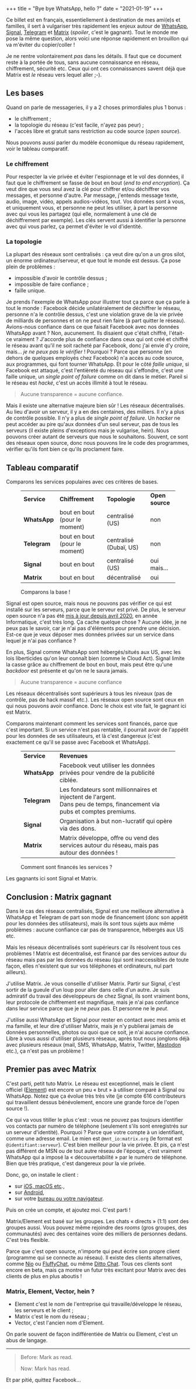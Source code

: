 +++
title = "Bye bye WhatsApp, hello ?"
date = "2021-01-19"
+++

Ce billet est en français, essentiellement à destination de mes ami(e)s
et familles, il sert à vulgariser très rapidement les enjeux autour de
[WhatsApp](https://www.whatsapp.com/),
[Signal](https://www.signal.org/fr/), [Telegram](https://telegram.org/)
et [Matrix](https://element.io/) (*spoiler*, c'est le gagnant). Tout le
monde me pose la même question, alors voici une réponse rapidement en
brouillon qui va m'éviter du copier/coller !

Je ne rentre volontairement *pas* dans les détails. Il faut que ce
document reste à la portée de tous, sans aucune connaissance en réseau,
chiffrement, sécurité etc. Ceux qui ont ces connaissances savent déjà
que Matrix est *le* réseau vers lequel aller ;-).

## Les bases

Quand on parle de messageries, il y a 2 choses primordiales plus 1 bonus :

- le chiffrement ;
- la topologie du réseau (c'est facile, n'ayez pas peur) ;
- l'accès libre et gratuit sans restriction au code source (*open
  source*).

Nous pouvons aussi parler du modèle économique du réseau rapidement,
voir le tableau comparatif.

### Le chiffrement

Pour respecter la vie privée et éviter l'espionnage et le vol des
données, il faut que le chiffrement se fasse de bout en bout (*end to
end encryption*). Ça veut dire que vous seul avez la clé pour chiffrer
et/ou déchiffrer vos messages, et personne d'autre. Par message,
j'entends message texte, audio, image, vidéo, appels audios-vidéos,
tout. Vos données sont à vous, et uniquement vous, et personne ne peut
les utiliser, à part la personne avec qui vous les partagez (qui elle,
normalement à une clé de déchiffrement par exemple). Les clés servent
aussi à identifier la personne avec qui vous parlez, ça permet d'éviter
le vol d'identité.

### La topologie

La plupart des réseaux sont centralisés : ça veut dire qu'on a un gros
silot, un énorme ordinateur/serveur, et que tout le monde est dessus. Ça
pose plein de problèmes :

- impossible d'avoir le contrôle dessus ;
- impossible de faire confiance ;
- faille unique.

Je prends l'exemple de WhatsApp pour illustrer tout ça parce que ça
parle à tout le monde : Facebook décide unilatéralement de déchiffrer le
réseau, personne n'a le contrôle dessus, c'est une violation grave de la
vie privée de milliards de personnes et on ne peut rien faire (à part
quitter le réseau). Avions-nous confiance dans ce que faisait Facebook
avec nos données WhatsApp avant ? Non, aucunement. Ils disaient que
c'était chiffré, l'était-ce vraiment ? J'accorde plus de confiance dans
ceux qui ont créé et chiffré le réseau avant qu'il ne soit racheté par
Facebook, donc j'ai envie d'y croire, mais… *je ne peux pas le vérifier*
! Pourquoi ? Parce que personne (en dehors de quelques employés chez
Facebook) n'a accès au code source, aux programmes, qui font tourner
WhatsApp. Et pour le côté *faille unique*, si Facebook est attaqué,
c'est l'entièreté du réseau qui s'effondre, c'est une faille unique, un
*single point of failure* comme on dit dans le métier. Pareil si le
réseau est *hacké*, c'est un accès illimité à tout le réseau.

> Aucune transparence = aucune confiance.

Mais il existe une alternative majeure bien sûr ! Les réseaux
décentralisés. Au lieu d'avoir un serveur, il y a en des centaines, des
milliers. Il n'y a plus de contrôle possible. Il n'y a plus de *single
point of failure*. Un *hacker* ne peut accéder au pire qu'aux données
d'un seul serveur, pas de tous les serveurs (il existe pleins
d'exceptions mais je vulgarise, hein). Nous pouvons créer autant de
serveurs que nous le souhaitons. Souvent, ce sont des réseaux open
source, donc nous pouvons lire le code des programmes, vérifier qu'ils
font bien ce qu'ils proclament faire.

## Tableau comparatif

Comparons les services populaires avec ces critères de bases.

<figure>

  <table>
    <tbody>
      <tr>
        <td><strong>Service</strong></td>
        <td><strong>Chiffrement</strong></td>
        <td><strong>Topologie</strong></td>
        <td><strong>Open source</strong></td>
      </tr>
      <tr>
        <td><strong>WhatsApp</strong></td>
        <td>bout en bout (pour le moment)</td>
        <td>centralisé (US)</td>
        <td>non</td>
      </tr>
      <tr>
        <td><strong>Telegram</strong></td>
        <td>bout en bout (pour le moment)</td>
        <td>centralisé (Dubaï, US)</td>
        <td>non</td>
      </tr>
      <tr>
        <td><strong>Signal</strong></td>
        <td>bout en bout</td>
        <td>centralisé (US)</td>
        <td>oui mais…</td>
      </tr>
      <tr>
        <td><strong>Matrix</strong></td>
        <td>bout en bout</td>
        <td>décentralisé</td>
        <td>oui</td>
      </tr>
    </tbody>
  </table>

  <figcaption>

  Comparons la base !

  </figcaption>

</figure>

Signal est open source, mais nous ne pouvons pas vérifier ce qui est
installé sur les serveurs, parce que le serveur est privé. De plus, le
serveur open source n'a pas été [mis à jour depuis avril
2020](https://github.com/signalapp/Signal-Server), en année
Informatique, c'est très long. Ça cache quelque chose ? Aucune idée, je
ne peux pas le savoir, car je n'ai pas d'éléments pour prendre une
décision. Est-ce que je veux déposer mes données privées sur un service
dans lequel je n'ai pas confiance ?

En plus, Signal comme WhatsApp sont hébergés/situés aux US, avec les
lois liberticides qu'on leur connaît bien (comme le Cloud Act). Signal
limite la casse grâce au chiffrement de bout en bout, mais peut être
qu'une *backdoor* est présente et qu'on ne le saura jamais.

> Aucune transparence = aucune confiance

Les réseaux décentralisés sont supérieurs à tous les niveaux (pas de
contrôle, pas de hack massif etc.). Les réseaux open source sont ceux en
qui nous pouvons avoir confiance. Donc le choix est vite fait, le
gagnant ici est Matrix.

Comparons maintenant comment les services sont financés, parce que c'est
important. Si un service n'est pas rentable, il pourrait avoir de
l'appétit pour les données de ses utilisateurs, et là c'est dangereux
(c'est exactement ce qu'il se passe avec Facebook et WhatsApp).

<figure>

  <table>
    <tbody>
      <tr>
        <td><strong>Service</strong></td>
        <td><strong>Revenues</strong></td>
      </tr>
      <tr>
        <td><strong>WhatsApp</strong></td>
        <td>Facebook veut utiliser les données privées pour vendre de la publicité ciblée.</td>
      </tr>
      <tr>
        <td><strong>Telegram</strong></td>
        <td>Les fondateurs sont millionnaires et injectent de l'argent.<br>Dans peu de temps, financement via pubs et comptes premiums.</td>
      </tr>
      <tr>
        <td><strong>Signal</strong></td>
        <td>Organisation à but non-lucratif qui opère via des dons.</td>
      </tr>
      <tr>
        <td><strong>Matrix</strong></td>
        <td>Matrix développe, offre ou vend des services autour du réseau, mais pas autour des données !</td>
      </tr>
    </tbody>
  </table>

  <figcaption>

  Comment sont financés les services ?

  </figcaption>

</figure>

Les gagnants ici sont Signal et Matrix.

## Conclusion : Matrix gagnant

Dans le cas des réseaux centralisés, Signal est une meilleure
alternative à WhatsApp et Telegram de part son mode de financement (donc
son appétit pour les données des utilisateurs), mais ils sont tous
sujets aux même problèmes : aucune confiance car pas de transparence,
hébergés aux US etc.

Mais les réseaux décentralisés sont supérieurs car ils résolvent tous
ces problèmes ! Matrix est décentralisé, est financé par des services
autour du réseau mais pas par les données du réseau (qui sont
inaccessibles de toute façon, elles n'existent que sur vos téléphones et
ordinateurs, nul part ailleurs).

J'utilise Matrix. Je vous conseille d'utiliser Matrix. Partir sur
Signal, c'est sortir de la gueule d'un loup pour aller dans celle d'un
autre. Je suis admiratif du travail des développeurs de chez Signal, ils
sont vraiment bons, leur protocole de chiffrement est magnifique, mais
je n'ai pas confiance dans leur service parce que je ne *peux* pas. Et
personne ne le *peut*.

J'utilise aussi WhatsApp et Signal pour rester en contact avec mes amis
et ma famille, et leur dire d'utiliser Matrix, mais je n'y publierai
jamais de données personnelles, photos ou quoi que ce soit, je n'ai
aucune confiance. Libre à vous aussi d'utiliser plusieurs réseaux, après
tout nous jonglons déjà avec plusieurs réseaux (mail, SMS, WhatsApp,
Matrix, Twitter, [Mastodon](https://mastodon.social/about) etc.), ça
n'est pas un problème !

## Premier pas avec Matrix

C'est parti, petit tuto Matrix. Le réseau est exceptionnel, mais le
client officiel ([Element](https://element.io/)) est encore un peu «
brut » à utiliser comparé à Signal ou WhatsApp. Notez que ça évolue très
très vite (je compte 616 contributeurs qui travaillent dessus
bénévolement, encore une grande force de l'open source !).

Ce qui va vous titiller le plus c'est : vous ne pouvez pas toujours
identifier vos contacts par numéro de téléphone (seulement s'ils sont
enregistrés sur un serveur d'identité). Pourquoi ? Parce que votre
compte à un identifiant, comme une adresse email. Le mien est
`@mnt_io:matrix.org` (le format est `@identifiant:serveur`). C'est bien
meilleur pour la vie privée. Et pis, ça n'est pas différent de MSN ou de
tout autre réseau de l'époque, c'est vraiment WhatsApp qui a imposé la «
découvertabilité » par le numéro de téléphone. Bien que très pratique,
c'est dangereux pour la vie privée.

Donc, go, on installe le client :

- sur [iOS, macOS
  etc](https://apps.apple.com/us/app/element-messenger/id1083446067).,
- sur
  [Android](https://play.google.com/store/apps/details?id=im.vector.app&hl=en_US&gl=US),
- sur votre [bureau ou votre
  navigateur](https://element.io/get-started).

Puis on crée un compte, et ajoutez moi. C'est parti !

Matrix/Element est basé sur les groupes. Les chats « directs » (1:1)
sont des groupes aussi. Vous pouvez même rejoindre des *rooms* (gros
groupes, des communautés) avec des centaines voire des milliers de
personnes dedans. C'est très flexible.

Parce que c'est open source, n'importe qui peut écrire son propre client
(programme qui se connecte au réseau). Il existe des clients
alternatives, comme [Nio](https://nio.chat/) ou
[FluffyChat](https://fluffychat.im/en/), ou même [Ditto
Chat](https://matrix.org/docs/projects/client/ditto-chat). Tous ces
clients sont encore en beta, mais ça montre un futur très excitant pour
Matrix avec des clients de plus en plus aboutis !

### Matrix, Element, Vector, hein ?

- Element c'est le nom de l'entreprise qui travaille/développe le
  réseau, les serveurs et le client ;
- Matrix c'est le nom du réseau ;
- Vector, c'est l'ancien nom d'Element.

On parle souvent de façon indifférentiée de Matrix ou Element, c'est un
abus de langage.

------------------------------------------------------------------------

> Before: Mark as read.
>
> Now: Mark has read.

Et par pitié, quittez Facebook…
